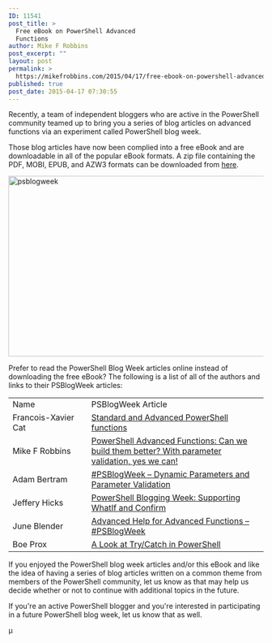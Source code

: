 ```yaml
---
ID: 11541
post_title: >
  Free eBook on PowerShell Advanced
  Functions
author: Mike F Robbins
post_excerpt: ""
layout: post
permalink: >
  https://mikefrobbins.com/2015/04/17/free-ebook-on-powershell-advanced-functions/
published: true
post_date: 2015-04-17 07:30:55
---
```

Recently, a team of independent bloggers who are active in the PowerShell community teamed up to bring you a series of blog articles on advanced functions via an experiment called PowerShell blog week.

Those blog articles have now been complied into a free eBook and are downloadable in all of the popular eBook formats. A zip file containing the PDF, MOBI, EPUB, and AZW3 formats can be downloaded from <a href="http://mikefrobbins.com/downloads/PSBlogWeek-AdvancedFunctions.zip">here</a>.

<a href="http://mikefrobbins.com/wp-content/uploads/2015/04/psblogweek.jpg"><img class="alignnone size-full wp-image-11542" src="http://mikefrobbins.com/wp-content/uploads/2015/04/psblogweek.jpg" alt="psblogweek" width="640" height="356" /></a>

Prefer to read the PowerShell Blog Week articles online instead of downloading the free eBook? The following is a list of all of the authors and links to their PSBlogWeek articles:
<table width="844">
<tbody>
<tr>
<td width="223">Name</td>
<td width="621">PSBlogWeek Article</td>
</tr>
<tr>
<td>Francois-Xavier Cat</td>
<td><a href="http://www.lazywinadmin.com/2015/03/standard-and-advanced-powershell.html" target="_blank">Standard and Advanced PowerShell functions</a></td>
</tr>
<tr>
<td>Mike F Robbins</td>
<td><a href="http://mikefrobbins.com/2015/03/31/powershell-advanced-functions-can-we-build-them-better-with-parameter-validation-yes-we-can/" target="_blank">PowerShell Advanced Functions: Can we build them better? With parameter validation, yes we can!</a></td>
</tr>
<tr>
<td>Adam Bertram</td>
<td><a href="http://www.adamtheautomator.com/psbloggingweek-dynamic-parameters-and-parameter-validation/" target="_blank">#PSBlogWeek – Dynamic Parameters and Parameter Validation</a></td>
</tr>
<tr>
<td>Jeffery Hicks</td>
<td><a href="http://jdhitsolutions.com/blog/2015/04/powershell-blogging-week-supporting-whatif-and-confirm/" target="_blank">PowerShell Blogging Week: Supporting WhatIf and Confirm</a></td>
</tr>
<tr>
<td>June Blender</td>
<td><a href="http://www.sapien.com/blog/2015/04/03/advanced-help-for-advanced-functions/" target="_blank">Advanced Help for Advanced Functions – #PSBlogWeek</a></td>
</tr>
<tr>
<td>Boe Prox</td>
<td><a href="http://learn-powershell.net/2015/04/04/a-look-at-trycatch-in-powershell/" target="_blank">A Look at Try/Catch in PowerShell</a></td>
</tr>
</tbody>
</table>
If you enjoyed the PowerShell blog week articles and/or this eBook and like the idea of having a series of blog articles written on a common theme from members of the PowerShell community, let us know as that may help us decide whether or not to continue with additional topics in the future.

If you're an active PowerShell blogger and you're interested in participating in a future PowerShell blog week, let us know that as well.

µ